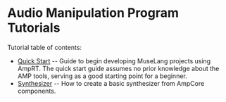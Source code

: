 Audio Manipulation Program Tutorials
====================================

Tutorial table of contents:

  * [Quick Start](quickstart.md) -- Guide to begin developing MuseLang
    projects using AmpRT. The quick start guide assumes no prior knowledge
    about the AMP tools, serving as a good starting point for a beginner.
  * [Synthesizer](synth.md) -- How to create a basic synthesizer from AmpCore
    components.
